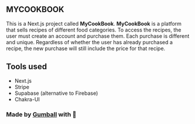 ## MYCOOKBOOK

This is a Next.js project called __MyCookBook__. __MyCookBook__ is a platform that sells recipes of different food categories.
To access the recipes, the user must create an account and purchase them.
Each purchase is different and unique. Regardless of whether the user has already purchased a recipe, the new purchase will still
include the price for that recipe.

## Tools used

- Next.js
- Stripe
- Supabase (alternative to Firebase)
- Chakra-UI

### Made by [Gumball](https://github.com/gumball09) with :purple_heart: